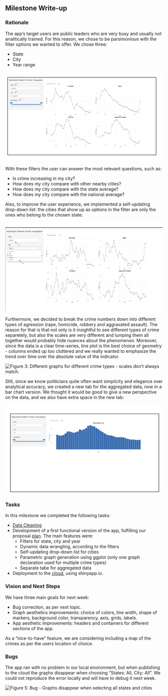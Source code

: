 
## Milestone Write-up

### Rationale

The app’s target users are public leaders who are very busy and usually
not analitically trained. For this reason, we chose to be parsimonious
with the filter options we wanted to offer. We chose three:

  - State
  - City
  - Year range

![**Figure 1: Filters.**](../img/img1.jpg)

With these filters the user can answer the most relevant questions, such
as:

  - Is crime increasing in my city?
  - How does my city compare with other nearby cities?
  - How does my city compare with the state average?
  - How does my city compare with the national average?

Also, to improve the user experience, we implemented a self-updating
drop-down list: the cities that show up as options in the filter are
only the ones who belong to the chosen state:

![**Figure 2: Self-updating drop-down list.**](../img/img2.jpg)

Furthermore, we decided to break the crime numbers down into different
types of agression (rape, homicide, robbery and aggravated assault). The
reason for that is that not only is it insightful to see different types
of crime separetely, but also the scales are very different and lumping
them all together would probably hide nuances about the phenomenon.
Moreover, since the data is a clear time-series, line plot is the best
choice of geometry - columns ended up too cluttered and we really wanted
to emphasize the trend over time over the absolute value of the
indicator.

![**Figure 3: Different graphs for different crime types - scales don’t
always match.**](../img/img3.jpg)

Still, since we know politicians quite often want simplicity and
elegance over analytical accuracy, we created a new tab for the
aggregated data, now in a bar chart version. We thought it would be good
to give a new perspective on the data, and we also have extra space in
the new tab:

![**Figure 4: Aggregated view.**](../img/img4.jpg)

### Tasks

In this milestone we completed the following tasks:

  - [Data Cleaning](../script_clean_data.R)
  - Development of a first functional version of the app, fulfilling our
    proposal [plan](../README.md). The main features were:
      - Filters for state, city and year
      - Dynamic data wrangling, according to the filters
      - Self-updating drop-down list for cities
      - Parametric graph generation using ggplot (only one graph
        declaration used for multiple crime types)
      - Separate tabe for aggregated data
  - Deployment to the
    [cloud](https://olivia-lin.shinyapps.io/crime_visualizer/), using
    shinyapp.io.

### Vision and Next Steps

We have three main goals for next week:

  - Bug correction, as per next topic.
  - Graph aesthetics improvements: choice of colors, line width, shape
    of markers, background color, transparency, axis, grids, labels.
  - App aesthetic improvements: headers and containers for different
    sections of the app.

As a “nice-to-have” feature, we are considering including a map of the
crimes as per the users location of choice.

### Bugs

The app ran with no problem in our local environment, but when
publishing to the cloud the graphs disappear when choosing “States: All,
City: All”. We could not reproduce the error locally and will have to
debug it next week.

![**Figure 5: Bug - Graphs disappear when selecting all states and
cities**](../img/img5.jpg)
